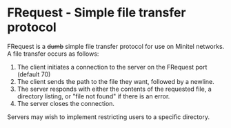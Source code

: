 # FRequest - Simple file transfer protocol

FRequest is a <del>dumb</del> simple file transfer protocol for use on Minitel networks. A file transfer occurs as follows:

1. The client initiates a connection to the server on the FRequest port (default 70)
2. The client sends the path to the file they want, followed by a newline.
3. The server responds with either the contents of the requested file, a directory listing, or "file not found" if there is an error.
4. The server closes the connection.

Servers may wish to implement restricting users to a specific directory.
